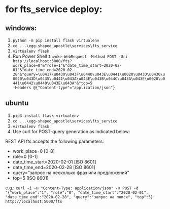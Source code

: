 # for fts_service deploy:
## windows:
1. <code>python -m pip install flask virtualenv</code>
2. <code>cd ...\egg-shaped_apostle\services\fts_service</code>
3. <code>virtualenv flask</code>
4. Run Power Shell
<code>Invoke-WebRequest -Method POST -Uri http://localhost:5000/fts?work_place=0"&"role=1"&"date_time_start=2020-02-01"&"date_time_end=2020-02-28"&"query=\u0417\u0430\u043F\u0440\u043E\u0441\u0020\u043D\u0430\u0020\u043D\u0435\u0441\u043A\u043E\u043B\u044C\u043A\u043E\u0020\u0441\u0442\u0440\u043E\u043A"&"top=5 -Headers @{"Content-type"="application/json"}</code>
## ubuntu
1. <code>pip3 install flask virtualenv</code>
2. <code>cd ...\egg-shaped_apostle\services\fts_service</code>
3. <code>virtualenv flask</code>
4. Use curl for POST-query generation as indicated below:

REST API fts accepts the following parameters:
 - work_place=0 [0-8]
 - role=0 [0-1]
 - date_time_start=2020-02-01 [ISO 8601]
 - date_time_end=2020-02-28 [ISO 8601]
 - query="запрос на несколько фраз или предложений"
 - top=5 [ISO 8601]
 
e.g.:
<code>curl -i -H "Content-Type: application/json" -X POST -d '{"work_place":"1", "role":"0", "date_time_start":"2020-02-01", "date_time_end":"2020-02-28", "query":"запрос на поиск", "top":5}' http://localhost:5000/fts
</code>
